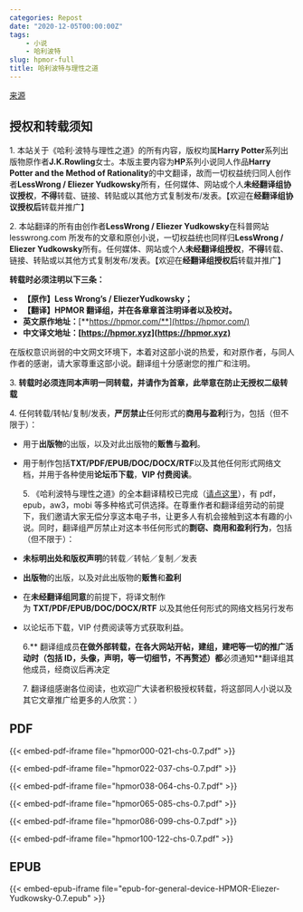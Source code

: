 ```yaml
---
categories: Repost
date: "2020-12-05T00:00:00Z"
tags:
    - 小说
    - 哈利波特
slug: hpmor-full
title: 哈利波特与理性之道
---
```


[来源](https://www.hpmor.xyz/authorization/)

## 授权和转载须知

1. 本站关于《哈利·波特与理性之道》的所有内容，版权均属**Harry Potter**系列出版物原作者**J.K.Rowling**女士。本版主要内容为**HP**系列小说同人作品**Harry Potter and the Method of Rationality**的中文翻译，故而一切权益统归同人创作者**LessWrong / Eliezer Yudkowsky**所有，任何媒体、网站或个人**未经翻译组协议授权**，**不得**转载、链接、转贴或以其他方式复制发布/发表。【欢迎在**经翻译组协议授权后**转载并推广】

2. 本站翻译的所有由创作者**LessWrong / Eliezer Yudkowsky**在科普网站 lesswrong.com 所发布的文章和原创小说，一切权益统也同样归**LessWrong / Eliezer Yudkowsky**所有。任何媒体、网站或个人**未经翻译组授权**，**不得**转载、链接、转贴或以其他方式复制发布/发表。【欢迎在**经翻译组授权后**转载并推广】

**转载时必须注明以下三条：**

- **【原作】Less Wrong’s / EliezerYudkowsky；**
- **【翻译】HPMOR 翻译组，并在各章章首注明译者以及校对。**
- **英文原作地址：**[**https://hpmor.com/**](https://hpmor.com/)
- **中文译文地址：[https://hpmor.xyz](https://hpmor.xyz)**

在版权意识尚弱的中文网文环境下，本着对这部小说的热爱，和对原作者，与同人作者的感谢，请大家尊重这部小说。翻译组十分感谢您的推广和注明。

3. **转载时必须连同本声明一同转载，并请作为首章，此举意在防止无授权二级转载**

4. 任何转载/转帖/复制/发表，**严厉禁止**任何形式的**商用与盈利**行为，包括（但不限于）：

- 用于**出版物**的出版，以及对此出版物的**贩售**与**盈利**。
- 用于制作包括**TXT/PDF/EPUB/DOC/DOCX/RTF**以及其他任何形式网络文档，并用于各种使用**论坛币下载**，**VIP 付费阅读**。

    5. 《哈利波特与理性之道》的全本翻译精校已完成（[请点这里](https://hpmor.xyz/hpmor_download/)），有 pdf，epub，aw3，mobi 等多种格式可供选择。在尊重作者和翻译组劳动的前提下，我们邀请大家无偿分享这本电子书，让更多人有机会接触到这本有趣的小说。同时，翻译组严厉禁止对这本书任何形式的**剽窃、商用和盈利行为**，包括（但不限于）：

- **未标明出处和版权声明**的转载／转帖／复制／发表
- **出版物**的出版，以及对此出版物的**贩售**和**盈利**
- 在**未经翻译组同意**的前提下，将译文制作为 **TXT/PDF/EPUB/DOC/DOCX/RTF** 以及其他任何形式的网络文档另行发布
- 以论坛币下载，VIP 付费阅读等方式获取利益。

    6.** 翻译组成员**在做外部转载，在各大网站开帖，建组，建吧等一切的推广活动时（包括 ID，头像，声明，等一切细节，不再赘述）都**必须通知**翻译组其他成员，经商议后再决定

    7. 翻译组感谢各位阅读，也欢迎广大读者积极授权转载，将这部同人小说以及其它文章推广给更多的人欣赏：）

## PDF

{{< embed-pdf-iframe file="hpmor000-021-chs-0.7.pdf" >}}

{{< embed-pdf-iframe file="hpmor022-037-chs-0.7.pdf" >}}

{{< embed-pdf-iframe file="hpmor038-064-chs-0.7.pdf" >}}

{{< embed-pdf-iframe file="hpmor065-085-chs-0.7.pdf" >}}

{{< embed-pdf-iframe file="hpmor086-099-chs-0.7.pdf" >}}

{{< embed-pdf-iframe file="hpmor100-122-chs-0.7.pdf" >}}

## EPUB

{{< embed-epub-iframe file="epub-for-general-device-HPMOR-Eliezer-Yudkowsky-0.7.epub" >}}
